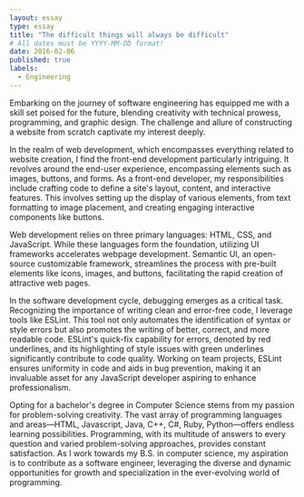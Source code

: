 ```yaml
---
layout: essay
type: essay
title: "The difficult things will always be difficult"
# All dates must be YYYY-MM-DD format!
date: 2016-02-06
published: true
labels:
  - Engineering
---
```


Embarking on the journey of software engineering has equipped me with a skill set poised for the future, blending creativity with technical prowess, programming, and graphic design. The challenge and allure of constructing a website from scratch captivate my interest deeply.

In the realm of web development, which encompasses everything related to website creation, I find the front-end development particularly intriguing. It revolves around the end-user experience, encompassing elements such as images, buttons, and forms. As a front-end developer, my responsibilities include crafting code to define a site's layout, content, and interactive features. This involves setting up the display of various elements, from text formatting to image placement, and creating engaging interactive components like buttons.

Web development relies on three primary languages: HTML, CSS, and JavaScript. While these languages form the foundation, utilizing UI frameworks accelerates webpage development. Semantic UI, an open-source customizable framework, streamlines the process with pre-built elements like icons, images, and buttons, facilitating the rapid creation of attractive web pages.

In the software development cycle, debugging emerges as a critical task. Recognizing the importance of writing clean and error-free code, I leverage tools like ESLint. This tool not only automates the identification of syntax or style errors but also promotes the writing of better, correct, and more readable code. ESLint's quick-fix capability for errors, denoted by red underlines, and its highlighting of style issues with green underlines significantly contribute to code quality. Working on team projects, ESLint ensures uniformity in code and aids in bug prevention, making it an invaluable asset for any JavaScript developer aspiring to enhance professionalism.

Opting for a bachelor's degree in Computer Science stems from my passion for problem-solving creativity. The vast array of programming languages and areas—HTML, Javascript, Java, C++, C#, Ruby, Python—offers endless learning possibilities. Programming, with its multitude of answers to every question and varied problem-solving approaches, provides constant satisfaction. As I work towards my B.S. in computer science, my aspiration is to contribute as a software engineer, leveraging the diverse and dynamic opportunities for growth and specialization in the ever-evolving world of programming.
